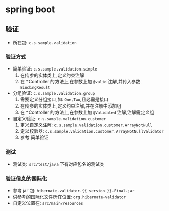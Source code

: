 # spring boot

## 验证
- 所在包: `c.s.sample.validation`  
### 验证方式
- 简单验证: `c.s.sample.validation.simple`  
  1. 在传参的实体类上,定义约束注解  
  2. 在 *Controller 的方法上,在参数上加 `@valid` 注解,并传入参数 `BindingResult`
- 分组验证: `c.s.sample.validation.group`  
  1. 需要定义分组接口,如: `One,Two`,且必需是接口
  2. 在传参的实体类上,定义约束注解,并在注解中添加组
  3. 在 *Controller 的方法上,在参数上加 `@Validated` 注解,注解需定义组
- 自定义验证: `c.s.sample.validation.customer`
  1. 定义自定义注解: `c.s.sample.validation.customer.ArrayNotNull`
  2. 定义校验器: `c.s.sample.validation.customer.ArrayNotNullValidator`
  3. 参考 简单验证
  
### 测试  
- 测试类: `src/test/java` 下有对应包名的测试类    

### 验证信息的国际化
- 参考 jar 包: `hibernate-validator-{{ version }}.Final.jar`
- 供参考的国际化文件所在位置: `org.hibernate-validator`
- 自定义位置在: `src/main/resources`
